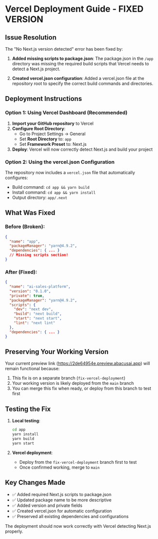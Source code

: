 
# Vercel Deployment Guide - FIXED VERSION

## Issue Resolution

The "No Next.js version detected" error has been fixed by:

1. **Added missing scripts to package.json**: The package.json in the `/app` directory was missing the required build scripts that Vercel needs to detect a Next.js project.

2. **Created vercel.json configuration**: Added a vercel.json file at the repository root to specify the correct build commands and directories.

## Deployment Instructions

### Option 1: Using Vercel Dashboard (Recommended)

1. **Import your GitHub repository** to Vercel
2. **Configure Root Directory**:
   - Go to Project Settings → General
   - Set **Root Directory** to: `app`
   - Set **Framework Preset** to: Next.js
3. **Deploy**: Vercel will now correctly detect Next.js and build your project

### Option 2: Using the vercel.json Configuration

The repository now includes a `vercel.json` file that automatically configures:
- Build command: `cd app && yarn build`
- Install command: `cd app && yarn install`
- Output directory: `app/.next`

## What Was Fixed

### Before (Broken):
```json
{
  "name": "app",
  "packageManager": "yarn@4.9.2",
  "dependencies": { ... }
  // Missing scripts section!
}
```

### After (Fixed):
```json
{
  "name": "ai-sales-platform",
  "version": "0.1.0",
  "private": true,
  "packageManager": "yarn@4.9.2",
  "scripts": {
    "dev": "next dev",
    "build": "next build", 
    "start": "next start",
    "lint": "next lint"
  },
  "dependencies": { ... }
}
```

## Preserving Your Working Version

Your current preview link (https://2de64954e.preview.abacusai.app) will remain functional because:

1. This fix is on a separate branch (`fix-vercel-deployment`)
2. Your working version is likely deployed from the `main` branch
3. You can merge this fix when ready, or deploy from this branch to test first

## Testing the Fix

1. **Local testing**:
   ```bash
   cd app
   yarn install
   yarn build
   yarn start
   ```

2. **Vercel deployment**:
   - Deploy from the `fix-vercel-deployment` branch first to test
   - Once confirmed working, merge to `main`

## Key Changes Made

- ✅ Added required Next.js scripts to package.json
- ✅ Updated package name to be more descriptive
- ✅ Added version and private fields
- ✅ Created vercel.json for automatic configuration
- ✅ Preserved all existing dependencies and configurations

The deployment should now work correctly with Vercel detecting Next.js properly.
